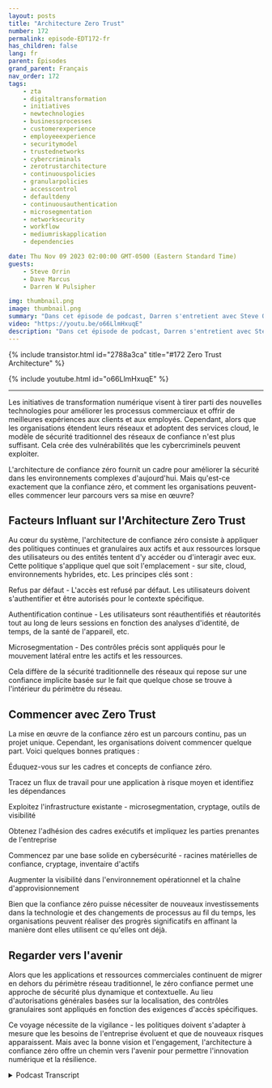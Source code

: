 ```yaml
---
layout: posts
title: "Architecture Zero Trust"
number: 172
permalink: episode-EDT172-fr
has_children: false
lang: fr
parent: Épisodes
grand_parent: Français
nav_order: 172
tags:
    - zta
    - digitaltransformation
    - initiatives
    - newtechnologies
    - businessprocesses
    - customerexperience
    - employeeexperience
    - securitymodel
    - trustednetworks
    - cybercriminals
    - zerotrustarchitecture
    - continuouspolicies
    - granularpolicies
    - accesscontrol
    - defaultdeny
    - continuousauthentication
    - microsegmentation
    - networksecurity
    - workflow
    - mediumriskapplication
    - dependencies

date: Thu Nov 09 2023 02:00:00 GMT-0500 (Eastern Standard Time)
guests:
    - Steve Orrin
    - Dave Marcus
    - Darren W Pulsipher

img: thumbnail.png
image: thumbnail.png
summary: "Dans cet épisode de podcast, Darren s'entretient avec Steve Orrin et Dave Marcus et discute de l'architecture de confiance zéro, un nouveau modèle de sécurité nécessaire pour les environnements numériques d'aujourd'hui où le périmètre du réseau disparaît. Les experts expliquent ce qu'est la confiance zéro, les principes clés comme le refus d'accès par défaut et l'authentification continue, et donnent des conseils aux organisations qui commencent leur parcours de confiance zéro."
video: "https://youtu.be/o66LlmHxuqE"
description: "Dans cet épisode de podcast, Darren s'entretient avec Steve Orrin et Dave Marcus et discute de l'architecture de confiance zéro, un nouveau modèle de sécurité nécessaire pour les environnements numériques d'aujourd'hui où le périmètre du réseau disparaît. Les experts expliquent ce qu'est la confiance zéro, les principes clés comme le refus d'accès par défaut et l'authentification continue, et donnent des conseils aux organisations qui commencent leur parcours de confiance zéro."
---
```


<div>
{% include transistor.html id="2788a3ca" title="#172 Zero Trust Architecture" %}

{% include youtube.html id="o66LlmHxuqE" %}
</div>

---

Les initiatives de transformation numérique visent à tirer parti des nouvelles technologies pour améliorer les processus commerciaux et offrir de meilleures expériences aux clients et aux employés. Cependant, alors que les organisations étendent leurs réseaux et adoptent des services cloud, le modèle de sécurité traditionnel des réseaux de confiance n'est plus suffisant. Cela crée des vulnérabilités que les cybercriminels peuvent exploiter.

L'architecture de confiance zéro fournit un cadre pour améliorer la sécurité dans les environnements complexes d'aujourd'hui. Mais qu'est-ce exactement que la confiance zéro, et comment les organisations peuvent-elles commencer leur parcours vers sa mise en œuvre?

## Facteurs Influant sur l'Architecture Zero Trust

Au cœur du système, l'architecture de confiance zéro consiste à appliquer des politiques continues et granulaires aux actifs et aux ressources lorsque des utilisateurs ou des entités tentent d'y accéder ou d'interagir avec eux. Cette politique s'applique quel que soit l'emplacement - sur site, cloud, environnements hybrides, etc. Les principes clés sont :

Refus par défaut - L'accès est refusé par défaut. Les utilisateurs doivent s'authentifier et être autorisés pour le contexte spécifique.

Authentification continue - Les utilisateurs sont réauthentifiés et réautorités tout au long de leurs sessions en fonction des analyses d'identité, de temps, de la santé de l'appareil, etc.

Microsegmentation - Des contrôles précis sont appliqués pour le mouvement latéral entre les actifs et les ressources.

Cela diffère de la sécurité traditionnelle des réseaux qui repose sur une confiance implicite basée sur le fait que quelque chose se trouve à l'intérieur du périmètre du réseau.

## Commencer avec Zero Trust

La mise en œuvre de la confiance zéro est un parcours continu, pas un projet unique. Cependant, les organisations doivent commencer quelque part. Voici quelques bonnes pratiques :

Éduquez-vous sur les cadres et concepts de confiance zéro.

Tracez un flux de travail pour une application à risque moyen et identifiez les dépendances

Exploitez l'infrastructure existante - microsegmentation, cryptage, outils de visibilité

Obtenez l'adhésion des cadres exécutifs et impliquez les parties prenantes de l'entreprise

Commencez par une base solide en cybersécurité - racines matérielles de confiance, cryptage, inventaire d'actifs

Augmenter la visibilité dans l'environnement opérationnel et la chaîne d'approvisionnement

Bien que la confiance zéro puisse nécessiter de nouveaux investissements dans la technologie et des changements de processus au fil du temps, les organisations peuvent réaliser des progrès significatifs en affinant la manière dont elles utilisent ce qu'elles ont déjà.

## Regarder vers l'avenir

Alors que les applications et ressources commerciales continuent de migrer en dehors du périmètre réseau traditionnel, le zéro confiance permet une approche de sécurité plus dynamique et contextuelle. Au lieu d'autorisations générales basées sur la localisation, des contrôles granulaires sont appliqués en fonction des exigences d'accès spécifiques.

Ce voyage nécessite de la vigilance - les politiques doivent s'adapter à mesure que les besoins de l'entreprise évoluent et que de nouveaux risques apparaissent. Mais avec la bonne vision et l'engagement, l'architecture à confiance zéro offre un chemin vers l'avenir pour permettre l'innovation numérique et la résilience.



<details>
<summary> Podcast Transcript </summary>

<p></p>

</details>
